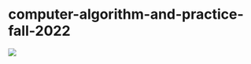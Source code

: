 # computer-algorithm-and-practice-fall-2022

<img src="https://img.shields.io/badge/C++-f4f4f4?style=for-the-badge&logo=C%2B%2B&logoColor=00599c">
